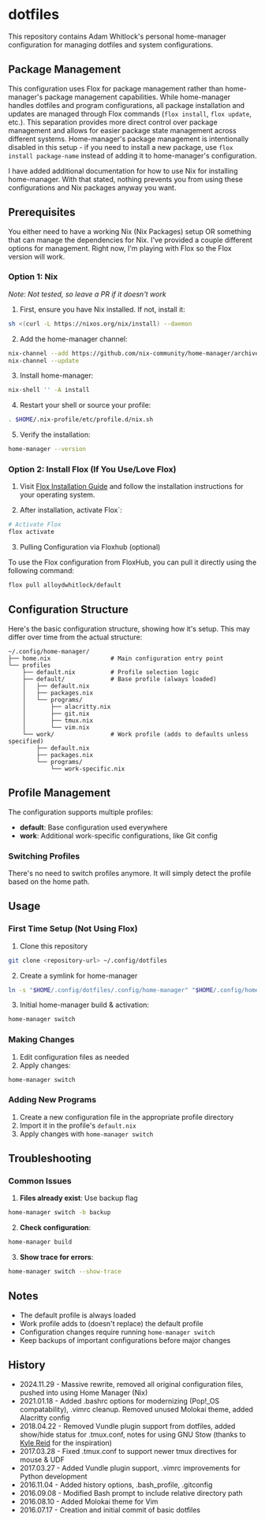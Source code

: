# dotfiles

This repository contains Adam Whitlock's personal home-manager configuration for managing dotfiles and system configurations. 

## Package Management

This configuration uses Flox for package management rather than home-manager's package management capabilities. While home-manager handles dotfiles and program configurations, all package installation and updates are managed through Flox commands (`flox install`, `flox update`, etc.). This separation provides more direct control over package management and allows for easier package state management across different systems. Home-manager's package management is intentionally disabled in this setup - if you need to install a new package, use `flox install package-name` instead of adding it to home-manager's configuration. 

I have added additional documentation for how to use Nix for installing home-manager. With that stated, nothing prevents you from using these configurations and Nix packages anyway you want.

## Prerequisites

You either need to have a working Nix (Nix Packages) setup OR something that can manage the dependencies for Nix. I've provided a couple different options for management. Right now, I'm playing with Flox so the Flox version will work.


### Option 1: Nix

*Note: Not tested, so leave a PR if it doesn't work*

1. First, ensure you have Nix installed. If not, install it:
```bash
sh <(curl -L https://nixos.org/nix/install) --daemon
```

2. Add the home-manager channel:
```bash
nix-channel --add https://github.com/nix-community/home-manager/archive/master.tar.gz home-manager
nix-channel --update
```

3. Install home-manager:
```bash
nix-shell '' -A install
```

4. Restart your shell or source your profile:
```bash
. $HOME/.nix-profile/etc/profile.d/nix.sh
```

5. Verify the installation:
```bash
home-manager --version
```


### Option 2: Install Flox (If You Use/Love Flox)

1. Visit [Flox Installation Guide](https://flox.dev/docs/install-flox/) and follow the installation instructions for your operating system.

2. After installation, activate Flox`:
```bash
# Activate Flox
flox activate
```

3. Pulling Configuration via Floxhub (optional)

To use the Flox configuration from FloxHub, you can pull it directly using the following command:

```bash
flox pull alloydwhitlock/default
```

## Configuration Structure

Here's the basic configuration structure, showing how it's setup. This may differ over time from the actual structure:

```
~/.config/home-manager/
├── home.nix                 # Main configuration entry point
└── profiles
    ├── default.nix          # Profile selection logic
    ├── default/             # Base profile (always loaded)
    │   ├── default.nix
    │   ├── packages.nix
    │   └── programs/
    │       ├── alacritty.nix
    │       ├── git.nix
    │       ├── tmux.nix
    │       └── vim.nix
    └── work/                # Work profile (adds to defaults unless specified)
        ├── default.nix
        ├── packages.nix
        └── programs/
            └── work-specific.nix
```

## Profile Management

The configuration supports multiple profiles:
- **default**: Base configuration used everywhere
- **work**: Additional work-specific configurations, like Git config

### Switching Profiles

There's no need to switch profiles anymore. It will simply detect the profile based on the home path. 

## Usage

### First Time Setup (Not Using Flox)

1. Clone this repository
```bash
git clone <repository-url> ~/.config/dotfiles
```

2. Create a symlink for home-manager

```bash
ln -s "$HOME/.config/dotfiles/.config/home-manager" "$HOME/.config/home-manager"
```

3. Initial home-manager build & activation:
```bash
home-manager switch
```

### Making Changes

1. Edit configuration files as needed
2. Apply changes:
```bash
home-manager switch
```

### Adding New Programs

1. Create a new configuration file in the appropriate profile directory
2. Import it in the profile's `default.nix`
3. Apply changes with `home-manager switch`

## Troubleshooting

### Common Issues

1. **Files already exist**: Use backup flag
```bash
home-manager switch -b backup
```

2. **Check configuration**:
```bash
home-manager build
```

3. **Show trace for errors**:
```bash
home-manager switch --show-trace
```

## Notes

- The default profile is always loaded
- Work profile adds to (doesn't replace) the default profile
- Configuration changes require running `home-manager switch`
- Keep backups of important configurations before major changes

## History
* 2024.11.29 - Massive rewrite, removed all original configuration files, pushed into using Home Manager (Nix) 
* 2021.01.18 - Added .bashrc options for modernizing (Pop!\_OS compatability), .vimrc cleanup. Removed unused Molokai theme, added Alacritty config
* 2018.04.22 - Removed Vundle plugin support from dotfiles, added show/hide status for .tmux.conf, notes for using GNU Stow (thanks to [Kyle Reid](https://github.com/kreid/dotfiles) for the inspiration)
* 2017.03.28 - Fixed .tmux.conf to support newer tmux directives for mouse & UDF
* 2017.03.27 - Added Vundle plugin support, .vimrc improvements for Python development
* 2016.11.04 - Added history options, .bash\_profile, .gitconfig
* 2016.09.08 - Modified Bash prompt to include relative directory path
* 2016.08.10 - Added Molokai theme for Vim
* 2016.07.17 - Creation and initial commit of basic dotfiles
